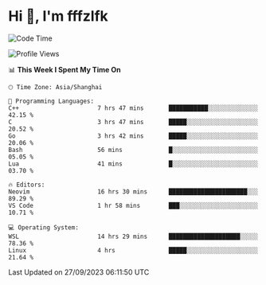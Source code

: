 # Hi 👋, I'm fffzlfk

<!--START_SECTION:waka-->
![Code Time](http://img.shields.io/badge/Code%20Time-452%20hrs%2059%20mins-blue)

![Profile Views](http://img.shields.io/badge/Profile%20Views-0-blue)

📊 **This Week I Spent My Time On** 

```text
🕑︎ Time Zone: Asia/Shanghai

💬 Programming Languages: 
C++                      7 hrs 47 mins       ███████████░░░░░░░░░░░░░░   42.15 % 
C                        3 hrs 47 mins       █████░░░░░░░░░░░░░░░░░░░░   20.52 % 
Go                       3 hrs 42 mins       █████░░░░░░░░░░░░░░░░░░░░   20.06 % 
Bash                     56 mins             █░░░░░░░░░░░░░░░░░░░░░░░░   05.05 % 
Lua                      41 mins             █░░░░░░░░░░░░░░░░░░░░░░░░   03.70 % 

🔥 Editors: 
Neovim                   16 hrs 30 mins      ██████████████████████░░░   89.29 % 
VS Code                  1 hr 58 mins        ███░░░░░░░░░░░░░░░░░░░░░░   10.71 % 

💻 Operating System: 
WSL                      14 hrs 29 mins      ████████████████████░░░░░   78.36 % 
Linux                    4 hrs               █████░░░░░░░░░░░░░░░░░░░░   21.64 % 
```


 Last Updated on 27/09/2023 06:11:50 UTC
<!--END_SECTION:waka-->
